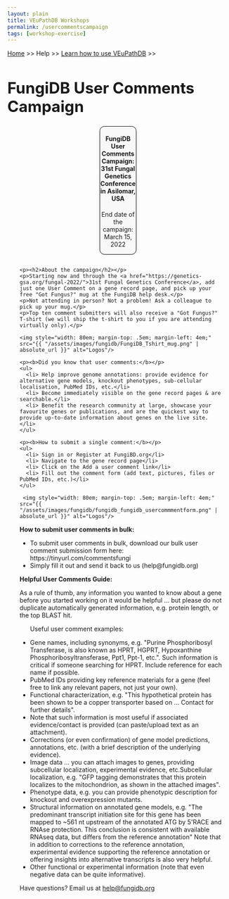 ```yaml
---
layout: plain
title: VEuPathDB Workshops
permalink: /usercommentscampaign
tags: [workshop-exercise]
---
```

<style>
  h1 {
    font-size: 2.5em;
  }
  div.contents {
    margin-left: 1em;
    margin-bottom: 3em;
  }
  
  div.workshop {
    margin: 2em 1em;
  }

details summary, details ul {
  margin-top: 1em;
}
details summary {
  font-size: 120%;
  color: #069;
}
details p, details table {
  margin-left: 2em;
}
details table {
  margin-right: 6em;
}

table {
  margin-top: 1em;
  border-collapse: collapse;
}
/*
table, th, td {
  border: 1px solid black;
  padding: 0.5em;
}
*/
tr.break td {
  background-color: #DCDCDC;
}

table.hor-minimalist-a {
  text-align: left;
}
table.hor-minimalist-a th {
  font-size: 110%;
  font-weight: 400;
  color: #039;
  border-bottom: 2px solid #6678b1;
  padding: 0.5em;
  text-align: left;
}
table.hor-minimalist-a tr {
  border-bottom: 1px solid #ddd;
}
table.hor-minimalist-a tr:hover td {
  color: #039; 
}
table.hor-minimalist-a tr.other td {
  background-color: #fafafa;         
}
table.hor-minimalist-a tbody {
  display: table-row-group;
  vertical-align: middle;
  border-color: inherit;
}
table.hor-minimalist-a td {
  color: #669; 
  padding: 0.5em 0.5em 0.5em;
  vertical-align: middle;
}
table.hor-minimalist-a tfoot {
  font-size: 90%;
}
table.hor-minimalist-a tfoot tr {
  border:0;
}
th.time {
  width: 10%;
}
th.event {
  width: 50%;
}
th.author {
  width: 20%;
}
th.recording {
  width: 20%;
}
div.centered-title {
    border: 1px solid black;
    border-radius: 0.8em;
    text-align: center;
    margin-left: 15em;
    margin-right: 15em;
    background: #F8F8F8;
}
</style>

<p><a href="/">Home</a> >> Help >> 
   <a href="/a/app/static-content/landing.html">Learn how to use VEuPathDB</a> >> 
   </p>

<h1>FungiDB User Comments Campaign</h1>
<div class="static-content">


  <div class="centered-title">     
    <h4>FungiDB User Comments Campaign: 31st Fungal Genetics Conference in Asilomar, USA</h4>
    <p>End date of the campaign: March 15, 2022</p>
  </div>

  

<div class="contents">

  <div class="anchor"><a name="usercommentscampaign"></a></div>
  <div class="workshop">

    <p><h2>About the campaign</h2></p>
    <p>Starting now and through the <a href="https://genetics-gsa.org/fungal-2022/">31st Fungal Genetics Conference</a>, add just one User Comment on a gene record page, and pick up your free "Got Fungus?" mug at the FungiDB help desk.</p>
    <p>Not attending in person? Not a problem! Ask a colleague to pick up your mug.</p>
    <p>Top ten comment submitters will also receive a "Got Fungus?" T-shirt (we will ship the t-shirt to you if you are attending virtually only).</p>

    <img style="width: 80em; margin-top: .5em; margin-left: 4em;" src="{{ "/assets/images/fungidb/FungiDB_Tshirt_mug.png" | absolute_url }}" alt="Logos"/>
  
    <p><b>Did you know that user comments:</b></p>
    <ul>
      <li> Help improve genome annotations: provide evidence for alternative gene models, knockout phenotypes, sub-cellular localisation, PubMed IDs, etc.</li> 
      <li> Become immediately visible on the gene record pages & are searchable.</li> 
      <li> Benefit the research community at large, showcase your favourite genes or publications, and are the quickest way to provide up-to-date information about genes on the live site.</li> 
    </ul>
  
    <p><b>How to submit a single comment:</b></p>
    <ul>
      <li> Sign in or Register at FungiBD.org</li>
      <li> Navigate to the gene record page</li> 
      <li> Click on the Add a user comment link</li> 
      <li> Fill out the comment form (add text, pictures, files or PubMed IDs, etc.)</li> 
    </ul>

     <img style="width: 80em; margin-top: .5em; margin-left: 4em;" src="{{ "/assets/images/fungidb/fungidb_fungidb_usercommmentform.png" | absolute_url }}" alt="Logos"/>

  <p><b>How to submit user comments in bulk:</b></p>
    <ul>
      <li> To submit user comments in bulk, download our bulk user comment submission form here: https://tinyurl.com/commentsfungi
      <li> Simply fill it out and send it back to us (help@fungidb.org)</li>
    </ul>

 
  <p><b>Helpful User Comments Guide:</b></p>
  <p>As a rule of thumb, any information you wanted to know about a gene before you started working on it would be helpful ... but please do not duplicate automatically generated information, e.g. protein length, or the top BLAST hit.</p>

<ul>Useful user comment examples:</ul>
<ul>
    <li> Gene names, including synonyms, e.g. "Purine Phosphoribosyl Transferase, is also known as HPRT, HGPRT, Hypoxanthine Phosphoribosyltransferase, Ppt1, Ppt-1, etc.".  Such information is critical if someone searching for HPRT. Include reference for each name if possible.</li>
    <li> PubMed IDs providing key reference materials for a gene (feel free to link any relevant papers, not just your own).</li>
    <li> Functional characterization, e.g. "This hypothetical protein has been shown to be a copper transporter based on ...  Contact <xxxxx> for further details".</li>  
    <li> Note that such information is most useful if associated evidence/contact is provided (can paste/upload text as an attachment).</li>
    <li> Corrections (or even confirmation) of gene model predictions, annotations, etc. (with a brief description of the underlying evidence).</li>
    <li> Image data … you can attach images to genes, providing subcellular localization, experimental evidence, etc.Subcellular localization, e.g. "GFP tagging demonstrates that this protein localizes to the mitochondrion, as shown in the attached images".</li>
    <li> Phenotype data, e.g. you can provide phenotypic description for knockout and overexpression mutants.</li>
    <li> Structural information on annotated gene models, e.g. "The predominant transcript initiation site for this gene has been mapped to ~561 nt upstream of the annotated ATG by 5'RACE and RNAse protection.  This conclusion is consistent with available RNAseq data, but differs from the reference annotation"  Note that in addition to corrections to the reference annotation, experimental evidence supporting the reference annotation or offering insights into alternative transcripts is also very helpful.</li>
    <li>Other functional or experimental information (note that even negative data can be quite informative).</li>
</ul>

  

  Have questions? Email us at help@fungidb.org



